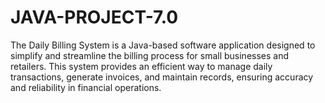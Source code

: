 # JAVA-PROJECT-7.0
The Daily Billing System is a Java-based software application designed to simplify and streamline the billing process for small businesses and retailers. This system provides an efficient way to manage daily transactions, generate invoices, and maintain records, ensuring accuracy and reliability in financial operations.

